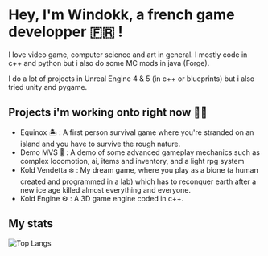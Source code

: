 
# Hey, I'm Windokk, a french game developper 🇫🇷 !

I love video game, computer science and art in general. I mostly code in c++ and python but i also do some MC mods in java (Forge).

I do a lot of projects in Unreal Engine 4 & 5 (in c++ or blueprints) but i also tried unity and pygame.

## Projects i'm working onto right now 👨‍💻

- Equinox 🏝️ : A first person survival game where you're stranded on an island and you have to survive the rough nature.
- Demo MVS 🚶 : A demo of some advanced gameplay mechanics such as complex locomotion, ai, items and inventory, and a light rpg system
- Kold Vendetta ❄️ : My dream game, where you play as a bione (a human created and programmed in a lab) which has to reconquer earth after a new ice age killed almost everything and everyone.
- Kold Engine ⚙️ : A 3D game engine coded in c++.

## My stats

![Top Langs](https://github-readme-stats.vercel.app/api/top-langs/?username=windokk&layout=donut-vertical&theme=algolia)

